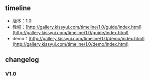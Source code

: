 ## timeline

* 版本：1.0
* 教程：[http://gallery.kissyui.com/timeline/1.0/guide/index.html](http://gallery.kissyui.com/timeline/1.0/guide/index.html)
* demo：[http://gallery.kissyui.com/timeline/1.0/demo/index.html](http://gallery.kissyui.com/timeline/1.0/demo/index.html)

## changelog

### V1.0


